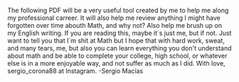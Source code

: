 The following PDF will be a very useful tool created by me to help me along my professional carreer. It will also help me review anything I might have forgotten over time abouth Math, and why not? Also help me brush up on my English writing. If you are reading this, maybe it´s just me, but if not. Just want to tell you that I´m shit at Math but I hope that with hard work, sweat, and many tears, me, but also you can learn everything you don't understand about math and be able to complete your college, high school, or whatever else is in a more enjoyable way, and not suffer as much as I did. With love, sergio_corona88 at Instagram.
-Sergio Macías
